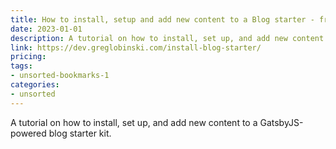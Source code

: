 ```yaml
---
title: How to install, setup and add new content to a Blog starter - front-end dev with Greg
date: 2023-01-01
description: A tutorial on how to install, set up, and add new content to a GatsbyJS-powered blog starter kit.
link: https://dev.greglobinski.com/install-blog-starter/
pricing: 
tags: 
- unsorted-bookmarks-1 
categories: 
- unsorted 
---
```


A tutorial on how to install, set up, and add new content to a GatsbyJS-powered blog starter kit.